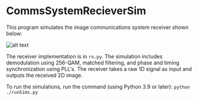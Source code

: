 # CommsSystemRecieverSim

This program simulates the image communications system receiver shown below:

![alt text](https://github.com/joshdb1/CommsSystemRecieverSim/blob/master/figs/sysDiagram.PNG?raw=true)

The receiver implementation is in `rx.py`. The simulation includes demodulation using 256-QAM, matched filtering, and phase and timing synchronization using PLL's. The receiver takes a raw 1D signal as input and outputs the received 2D image.

To run the simulations, run the command (using Python 3.9 or later): `python ./runSims.py`
